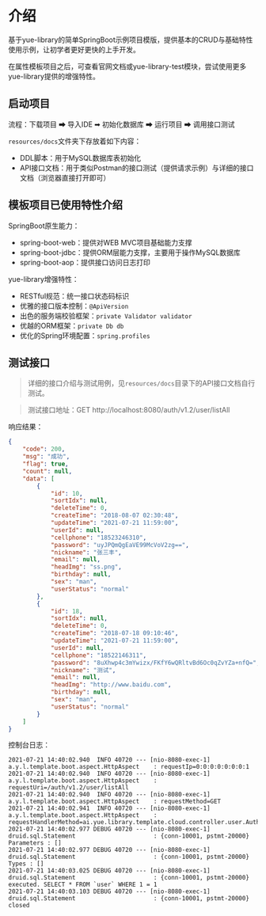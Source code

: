 # 介绍
基于yue-library的简单SpringBoot示例项目模版，提供基本的CRUD与基础特性使用示例，让初学者更好更快的上手开发。

在属性模板项目之后，可查看官网文档或yue-library-test模块，尝试使用更多yue-library提供的增强特性。

## 启动项目
流程：下载项目 ➡ 导入IDE ➡ 初始化数据库 ➡ 运行项目 ➡ 调用接口测试

`resources/docs`文件夹下存放着如下内容：
- DDL脚本：用于MySQL数据库表初始化
- API接口文档：用于类似Postman的接口测试（提供请求示例）与详细的接口文档（浏览器直接打开即可）

## 模板项目已使用特性介绍
SpringBoot原生能力：
- spring-boot-web：提供对WEB MVC项目基础能力支撑
- spring-boot-jdbc：提供ORM层能力支撑，主要用于操作MySQL数据库
- spring-boot-aop：提供接口访问日志打印

yue-library增强特性：
- RESTful规范：统一接口状态码标识
- 优雅的接口版本控制：`@ApiVersion`
- 出色的服务端校验框架：`private Validator validator`
- 优越的ORM框架：`private Db db`
- 优化的Spring环境配置：`spring.profiles`

## 测试接口
> 详细的接口介绍与测试用例，见`resources/docs`目录下的API接口文档自行测试。

> 测试接口地址：GET http://localhost:8080/auth/v1.2/user/listAll

响应结果：
```json
{
    "code": 200,
    "msg": "成功",
    "flag": true,
    "count": null,
    "data": [
        {
            "id": 10,
            "sortIdx": null,
            "deleteTime": 0,
            "createTime": "2018-08-07 02:30:48",
            "updateTime": "2021-07-21 11:59:00",
            "userId": null,
            "cellphone": "18523246310",
            "password": "uyJPQmQgEaVE99McVoV2zg==",
            "nickname": "张三丰",
            "email": null,
            "headImg": "ss.png",
            "birthday": null,
            "sex": "man",
            "userStatus": "normal"
        },
        {
            "id": 18,
            "sortIdx": null,
            "deleteTime": 0,
            "createTime": "2018-07-18 09:10:46",
            "updateTime": "2021-07-21 11:59:00",
            "userId": null,
            "cellphone": "18522146311",
            "password": "8uXhwp4c3mYwizx/FKfY6wQRltvBd6Oc0qZvYZa+nfQ=",
            "nickname": "测试",
            "email": null,
            "headImg": "http://www.baidu.com",
            "birthday": null,
            "sex": "man",
            "userStatus": "normal"
        }
    ]
}
```

控制台日志：
```log
2021-07-21 14:40:02.940  INFO 40720 --- [nio-8080-exec-1] a.y.l.template.boot.aspect.HttpAspect    : requestIp=0:0:0:0:0:0:0:1
2021-07-21 14:40:02.940  INFO 40720 --- [nio-8080-exec-1] a.y.l.template.boot.aspect.HttpAspect    : requestUri=/auth/v1.2/user/listAll
2021-07-21 14:40:02.940  INFO 40720 --- [nio-8080-exec-1] a.y.l.template.boot.aspect.HttpAspect    : requestMethod=GET
2021-07-21 14:40:02.941  INFO 40720 --- [nio-8080-exec-1] a.y.l.template.boot.aspect.HttpAspect    : requestHandlerMethod=ai.yue.library.template.cloud.controller.user.AuthUserController.listAll()
2021-07-21 14:40:02.977 DEBUG 40720 --- [nio-8080-exec-1] druid.sql.Statement                      : {conn-10001, pstmt-20000} Parameters : []
2021-07-21 14:40:02.977 DEBUG 40720 --- [nio-8080-exec-1] druid.sql.Statement                      : {conn-10001, pstmt-20000} Types : []
2021-07-21 14:40:03.025 DEBUG 40720 --- [nio-8080-exec-1] druid.sql.Statement                      : {conn-10001, pstmt-20000} executed. SELECT * FROM `user` WHERE 1 = 1 
2021-07-21 14:40:03.103 DEBUG 40720 --- [nio-8080-exec-1] druid.sql.Statement                      : {conn-10001, pstmt-20000} closed
```